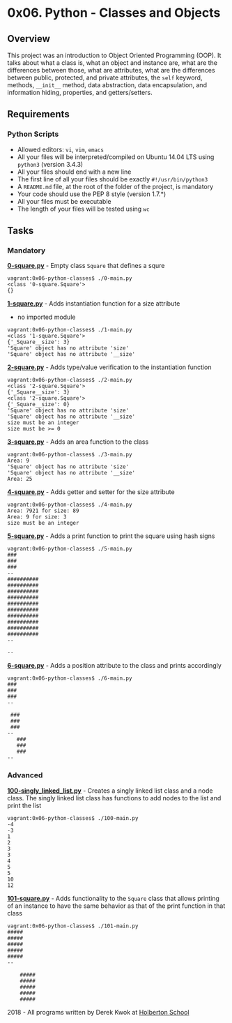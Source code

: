 # 0x06. Python - Classes and Objects

## Overview
This project was an introduction to Object Oriented Programming (OOP). It talks about what a class is, what an object and instance are, what are the differences between those, what are attributes, what are the differences between public, protected, and private attributes, the `self` keyword, methods, `__init__` method, data abstraction, data encapsulation, and information hiding, properties, and getters/setters.

## Requirements
### Python Scripts
* Allowed editors: `vi`, `vim`, `emacs`
* All your files will be interpreted/compiled on Ubuntu 14.04 LTS using `python3` (version 3.4.3)
* All your files should end with a new line
* The first line of all your files should be exactly `#!/usr/bin/python3`
* A `README.md` file, at the root of the folder of the project, is mandatory
* Your code should use the PEP 8 style (version 1.7.*)
* All your files must be executable
* The length of your files will be tested using `wc`

## Tasks
### Mandatory
**[0-square.py](0-square.py)** - Empty class `Square` that defines a squre
```
vagrant:0x06-python-classes$ ./0-main.py
<class '0-square.Square'>
{}
```

**[1-square.py](1-square.py)** - Adds instantiation function for a size attribute
* no imported module
```
vagrant:0x06-python-classes$ ./1-main.py
<class '1-square.Square'>
{'_Square__size': 3}
'Square' object has no attribute 'size'
'Square' object has no attribute '__size'
```

**[2-square.py](2-square.py)** - Adds type/value verification to the instantiation function
```
vagrant:0x06-python-classes$ ./2-main.py
<class '2-square.Square'>
{'_Square__size': 3}
<class '2-square.Square'>
{'_Square__size': 0}
'Square' object has no attribute 'size'
'Square' object has no attribute '__size'
size must be an integer
size must be >= 0
```

**[3-square.py](3-square.py)** - Adds an area function to the class
```
vagrant:0x06-python-classes$ ./3-main.py
Area: 9
'Square' object has no attribute 'size'
'Square' object has no attribute '__size'
Area: 25
```

**[4-square.py](4-square.py)** - Adds getter and setter for the size attribute
```
vagrant:0x06-python-classes$ ./4-main.py
Area: 7921 for size: 89
Area: 9 for size: 3
size must be an integer
```

**[5-square.py](5-square.py)** - Adds a print function to print the square using hash signs
```
vagrant:0x06-python-classes$ ./5-main.py
###
###
###
--
##########
##########
##########
##########
##########
##########
##########
##########
##########
##########
--

--
```

**[6-square.py](6-square.py)** - Adds a position attribute to the class and prints accordingly
```
vagrant:0x06-python-classes$ ./6-main.py
###
###
###
--

 ###
 ###
 ###
--
   ###
   ###
   ###
--
```

### Advanced
**[100-singly_linked_list.py](100-singly_linked_list.py)** - Creates a singly linked list class and a node class. The singly linked list class has functions to add nodes to the list and print the list
```
vagrant:0x06-python-classes$ ./100-main.py
-4
-3
1
2
3
3
4
5
5
10
12
```

**[101-square.py](101-square.py)** - Adds functionality to the `Square` class that allows printing of an instance to have the same behavior as that of the print function in that class
```
vagrant:0x06-python-classes$ ./101-main.py
#####
#####
#####
#####
#####
--

    #####
    #####
    #####
    #####
    #####
```

2018 - All programs written by Derek Kwok at [Holberton School](https://www.holbertonschool.com/)
